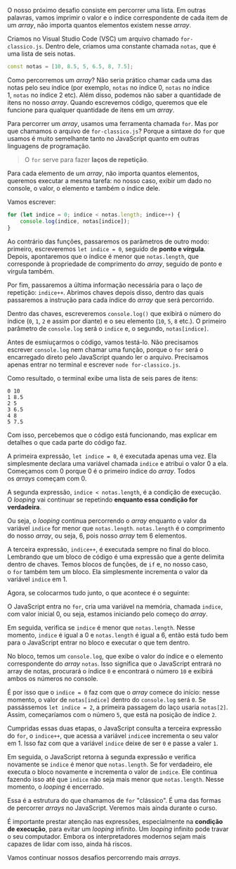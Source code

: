 O nosso próximo desafio consiste em percorrer uma lista. Em outras palavras, vamos imprimir o valor e o índice correspondente de cada item de um _array_, não importa quantos elementos existem nesse _array_.

Criamos no Visual Studio Code (VSC) um arquivo chamado `for-classico.js`. Dentro dele, criamos uma constante chamada `notas`, que é uma lista de seis notas.

```cpp
const notas = [10, 8.5, 5, 6.5, 8, 7.5];
```

Como percorremos um _array_? Não seria prático chamar cada uma das notas pelo seu índice (por exemplo, `notas` no índice 0, `notas` no índice 1, `notas` no índice 2 etc). Além disso, podemos não saber a quantidade de itens no nosso _array_. Quando escrevemos código, queremos que ele funcione para qualquer quantidade de itens em um _array_.

Para percorrer um _array_, usamos uma ferramenta chamada `for`. Mas por que chamamos o arquivo de `for-classico.js`? Porque a sintaxe do `for` que usamos é muito semelhante tanto no JavaScript quanto em outras linguagens de programação.

> O `for` serve para fazer **laços de repetição**.

Para cada elemento de um _array_, não importa quantos elementos, queremos executar a mesma tarefa: no nosso caso, exibir um dado no console, o valor, o elemento e também o índice dele.

Vamos escrever:

```javascript
for (let indice = 0; indice < notas.length; indice++) {
    console.log(indice, notas[indice]);
}
```

Ao contrário das funções, passaremos os parâmetros de outro modo: primeiro, escreveremos `let indice = 0`, seguido de **ponto e vírgula**. Depois, apontaremos que o índice é menor que `notas.length`, que corresponde à propriedade de comprimento do _array_, seguido de ponto e vírgula também.

Por fim, passaremos a última informação necessária para o laço de repetição: `indice++`. Abrimos chaves depois disso, dentro das quais passaremos a instrução para cada índice do _array_ que será percorrido.

Dentro das chaves, escreveremos `console.log()` que exibirá o número do índice (`0`, `1`, `2` e assim por diante) e o seu elemento (`10`, `5`, `8` etc.). O primeiro parâmetro de `console.log` será o `indice` e, o segundo, `notas[indice]`.

Antes de esmiuçarmos o código, vamos testá-lo. Não precisamos escrever `console.log` nem chamar uma função, porque o `for` será o encarregado direto pelo JavaScript quando ler o arquivo. Precisamos apenas entrar no terminal e escrever `node for-classico.js`.

Como resultado, o terminal exibe uma lista de seis pares de itens:

```undefined
0 10
1 8.5
2 5
3 6.5
4 8
5 7.5
```

Com isso, percebemos que o código está funcionando, mas explicar em detalhes o que cada parte do código faz.

A primeira expressão, `let indice = 0`, é executada apenas uma vez. Ela simplesmente declara uma variável chamada `indice` e atribui o valor 0 a ela. Começamos com 0 porque 0 é o primeiro índice do _array_. Todos os _arrays_ começam com 0.

A segunda expressão, `indice < notas.length`, é a condição de execução. O _looping_ vai continuar se repetindo **enquanto essa condição for verdadeira**.

Ou seja, o _looping_ continua percorrendo o _array_ enquanto o valor da variável `indice` for menor que `notas.length`. `notas.length` é o comprimento do nosso _array_, ou seja, 6, pois nosso _array_ tem 6 elementos.

A terceira expressão, `indice++`, é executada sempre no final do bloco. Lembrando que um bloco de código é uma expressão que a gente delimita dentro de chaves. Temos blocos de funções, de `if` e, no nosso caso, o `for` também tem um bloco. Ela simplesmente incrementa o valor da variável `indice` em 1.

Agora, se colocarmos tudo junto, o que acontece é o seguinte:

O JavaScript entra no `for`, cria uma variável na memória, chamada `indice`, com valor inicial 0, ou seja, estamos iniciando pelo começo do _array_.

Em seguida, verifica se `indice` é menor que `notas.length`. Nesse momento, `indice` é igual a 0 e `notas.length` é igual a 6, então está tudo bem para o JavaScript entrar no bloco e executar o que tem dentro.

No bloco, temos um `console.log`, que exibe o valor do índice e o elemento correspondente do _array_ `notas`. Isso significa que o JavaScript entrará no array de notas, procurará o índice `0` e encontrará o número `10` e exibirá ambos os números no console.

É por isso que o `indice = 0` faz com que o _array_ comece do início: nesse momento, o valor de `notas[indice]` dentro do `console.log` será `0`. Se passássemos `let indice = 2`, a primeira passagem do laço usaria `notas[2]`. Assim, começaríamos com o número `5`, que está na posição de índice `2`.

Cumpridas essas duas etapas, o JavaScript consulta a terceira expressão do `for`, o `indice++`, que acessa a variável `indice`e incrementa o seu valor em 1. Isso faz com que a variável `indice` deixe de ser `0` e passe a valer `1`.

Em seguida, o JavaScript retorna à segunda expressão e verifica novamente se `indice` é menor que `notas.length`. Se for verdadeiro, ele executa o bloco novamente e incrementa o valor de `indice`. Ele continua fazendo isso até que `indice` não seja mais menor que `notas.length`. Nesse momento, o _looping_ é encerrado.

Essa é a estrutura do que chamamos de `for` "clássico". É uma das formas de percorrer _arrays_ no JavaScript. Veremos mais ainda durante o curso.

É importante prestar atenção nas expressões, especialmente na **condição de execução**, para evitar um _looping_ infinito. Um _looping_ infinito pode travar o seu computador. Embora os interpretadores modernos sejam mais capazes de lidar com isso, ainda há riscos.

Vamos continuar nossos desafios percorrendo mais _arrays_.